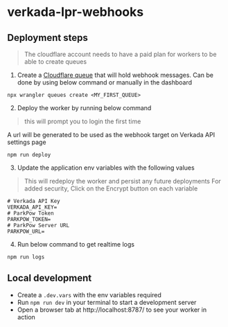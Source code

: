 # verkada-lpr-webhooks

## Deployment steps
> The cloudflare account needs to have a paid plan for workers to be able to create queues

1. Create a [Cloudflare queue](https://developers.cloudflare.com/queues/get-started/#3-create-a-queue) that will hold webhook messages.
Can be done by using below command or manually in the dashboard
```shell
npx wrangler queues create <MY_FIRST_QUEUE>
```

2. Deploy the worker by running below command
> this will prompt you to login the first time

A url will be generated to be used as the webhook target on Verkada API settings page
```shell
npm run deploy
```

3. Update the application env variables with the following values
> This will redeploy the worker and persist any future deployments
> For added security, Click on the Encrypt button on each variable

```shell
# Verkada API Key
VERKADA_API_KEY=
# ParkPow Token
PARKPOW_TOKEN=
# ParkPow Server URL
PARKPOW_URL=

```
4. Run below command to get realtime logs
```shell
npm run logs
```

## Local development
- Create a `.dev.vars` with the env variables required
- Run `npm run dev` in your terminal to start a development server
- Open a browser tab at http://localhost:8787/ to see your worker in action


